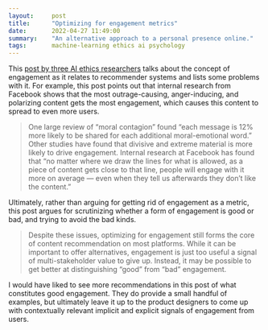 ```yaml
---
layout:     post
title:      "Optimizing for engagement metrics"
date:       2022-04-27 11:49:00
summary:    "An alternative approach to a personal presence online."
tags:       machine-learning ethics ai psychology
---
```


This [post by three AI ethics researchers](https://medium.com/understanding-recommenders/whats-right-and-what-s-wrong-with-optimizing-for-engagement-5abaac021851) talks about the concept of engagement as it relates to recommender systems and lists some problems with it. For example, this post points out that internal research from Facebook shows that the most outrage-causing, anger-inducing, and polarizing content gets the most engagement, which causes this content to spread to even more users.

> One large review of “moral contagion” found “each message is 12% more likely to be shared for each additional moral-emotional word.” Other studies have found that divisive and extreme material is more likely to drive engagement. Internal research at Facebook has found that “no matter where we draw the lines for what is allowed, as a piece of content gets close to that line, people will engage with it more on average — even when they tell us afterwards they don’t like the content.”

Ultimately, rather than arguing for getting rid of engagement as a metric, this post argues for scrutinizing whether a form of engagement is good or bad, and trying to avoid the bad kinds.

> Despite these issues, optimizing for engagement still forms the core of content recommendation on most platforms. While it can be important to offer alternatives, engagement is just too useful a signal of multi-stakeholder value to give up. Instead, it may be possible to get better at distinguishing “good” from “bad” engagement.

I would have liked to see more recommendations in this post of what constitutes good engagement. They do provide a small handful of examples, but ultimately leave it up to the product designers to come up with contextually relevant implicit and explicit signals of engagement from users.
